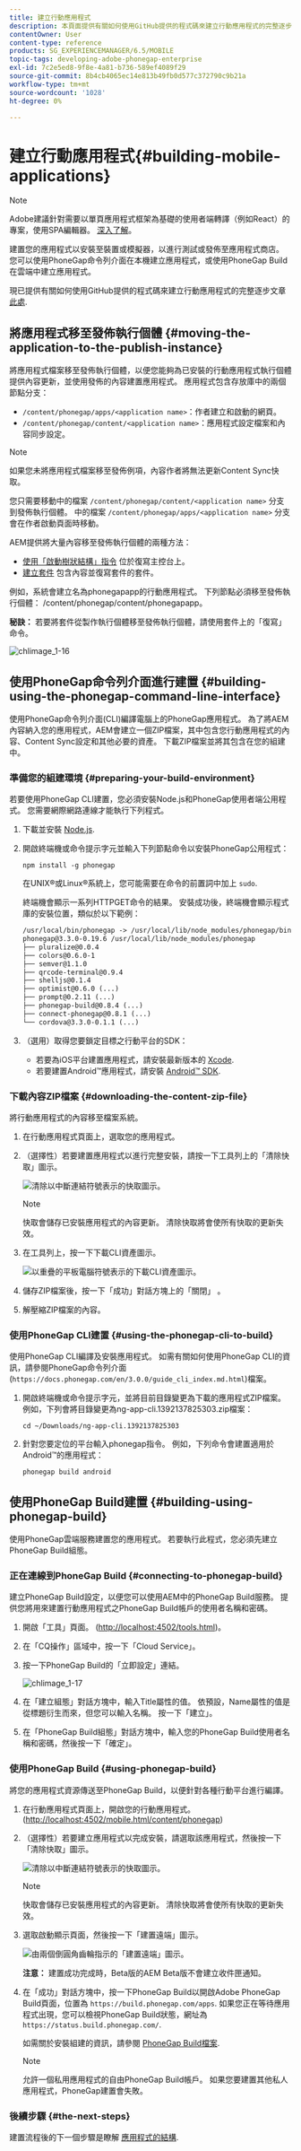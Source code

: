 ```yaml
---
title: 建立行動應用程式
description: 本頁面提供有關如何使用GitHub提供的程式碼來建立行動應用程式的完整逐步文章，請參見此處。 建置您的應用程式以安裝至裝置或模擬器，以進行測試或發佈至應用程式商店。 您可以使用PhoneGap命令列介面在本機建立應用程式，或使用PhoneGap Build在雲端中建立應用程式。
contentOwner: User
content-type: reference
products: SG_EXPERIENCEMANAGER/6.5/MOBILE
topic-tags: developing-adobe-phonegap-enterprise
exl-id: 7c2e5ed8-9f8e-4a81-b736-589ef4089f29
source-git-commit: 8b4cb4065ec14e813b49fb0d577c372790c9b21a
workflow-type: tm+mt
source-wordcount: '1028'
ht-degree: 0%

---
```


# 建立行動應用程式{#building-mobile-applications}

>[!NOTE]
>
>Adobe建議針對需要以單頁應用程式框架為基礎的使用者端轉譯（例如React）的專案，使用SPA編輯器。 [深入了解](/help/sites-developing/spa-overview.md)。

建置您的應用程式以安裝至裝置或模擬器，以進行測試或發佈至應用程式商店。 您可以使用PhoneGap命令列介面在本機建立應用程式，或使用PhoneGap Build在雲端中建立應用程式。

現已提供有關如何使用GitHub提供的程式碼來建立行動應用程式的完整逐步文章 [此處](https://helpx.adobe.com/experience-manager/using/aem62_mobile.html).

## 將應用程式移至發佈執行個體 {#moving-the-application-to-the-publish-instance}

將應用程式檔案移至發佈執行個體，以便您能夠為已安裝的行動應用程式執行個體提供內容更新，並使用發佈的內容建置應用程式。 應用程式包含存放庫中的兩個節點分支：

* `/content/phonegap/apps/<application name>`：作者建立和啟動的網頁。
* `/content/phonegap/content/<application name>`：應用程式設定檔案和內容同步設定。

>[!NOTE]
>
>如果您未將應用程式檔案移至發佈例項，內容作者將無法更新Content Sync快取。

您只需要移動中的檔案 `/content/phonegap/content/<application name>` 分支到發佈執行個體。 中的檔案 `/content/phonegap/apps/<application name>` 分支會在作者啟動頁面時移動。

AEM提供將大量內容移至發佈執行個體的兩種方法：

* [使用「啟動樹狀結構」指令](/help/sites-authoring/publishing-pages.md) 位於復寫主控台上。
* [建立套件](/help/sites-administering/package-manager.md) 包含內容並復寫套件的套件。

例如，系統會建立名為phonegapapp的行動應用程式。 下列節點必須移至發佈執行個體： /content/phonegap/content/phonegapapp。

**秘訣：** 若要將套件從製作執行個體移至發佈執行個體，請使用套件上的「復寫」命令。

![chlimage_1-16](assets/chlimage_1-16.png)

## 使用PhoneGap命令列介面進行建置 {#building-using-the-phonegap-command-line-interface}

使用PhoneGap命令列介面(CLI)編譯電腦上的PhoneGap應用程式。 為了將AEM內容納入您的應用程式，AEM會建立一個ZIP檔案，其中包含您行動應用程式的內容、Content Sync設定和其他必要的資產。 下載ZIP檔案並將其包含在您的組建中。

### 準備您的組建環境 {#preparing-your-build-environment}

若要使用PhoneGap CLI建置，您必須安裝Node.js和PhoneGap使用者端公用程式。 您需要網際網路連線才能執行下列程式。

1. 下載並安裝 [Node.js](https://nodejs.org/en).
1. 開啟終端機或命令提示字元並輸入下列節點命令以安裝PhoneGap公用程式：

   ```shell
   npm install -g phonegap
   ```

   在UNIX®或Linux®系統上，您可能需要在命令的前置詞中加上 `sudo`.

   終端機會顯示一系列HTTPGET命令的結果。 安裝成功後，終端機會顯示程式庫的安裝位置，類似於以下範例：

   ```xml
   /usr/local/bin/phonegap -> /usr/local/lib/node_modules/phonegap/bin/phonegap.js
   phonegap@3.3.0-0.19.6 /usr/local/lib/node_modules/phonegap
   ├── pluralize@0.0.4
   ├── colors@0.6.0-1
   ├── semver@1.1.0
   ├── qrcode-terminal@0.9.4
   ├── shelljs@0.1.4
   ├── optimist@0.6.0 (...)
   ├── prompt@0.2.11 (...)
   ├── phonegap-build@0.8.4 (...)
   ├── connect-phonegap@0.8.1 (...)
   └── cordova@3.3.0-0.1.1 (...)
   ```

1. （選用）取得您要鎖定目標之行動平台的SDK：

   * 若要為iOS平台建置應用程式，請安裝最新版本的 [Xcode](https://developer.apple.com/xcode/).
   * 若要建置Android™應用程式，請安裝 [Android™ SDK](https://developer.android.com/).

### 下載內容ZIP檔案 {#downloading-the-content-zip-file}

將行動應用程式的內容移至檔案系統。

1. 在行動應用程式頁面上，選取您的應用程式。
1. （選擇性）若要建置應用程式以進行完整安裝，請按一下工具列上的「清除快取」圖示。

   ![清除以中斷連結符號表示的快取圖示。](do-not-localize/chlimage_1.png)

   >[!NOTE]
   >
   >快取會儲存已安裝應用程式的內容更新。 清除快取將會使所有快取的更新失效。

1. 在工具列上，按一下下載CLI資產圖示。

   ![以重疊的平板電腦符號表示的下載CLI資產圖示。](do-not-localize/chlimage_1-1.png)

1. 儲存ZIP檔案後，按一下「成功」對話方塊上的「關閉」 。
1. 解壓縮ZIP檔案的內容。

### 使用PhoneGap CLI建置 {#using-the-phonegap-cli-to-build}

使用PhoneGap CLI編譯及安裝應用程式。 如需有關如何使用PhoneGap CLI的資訊，請參閱PhoneGap命令列介面(`https://docs.phonegap.com/en/3.0.0/guide_cli_index.md.html`)檔案。

1. 開啟終端機或命令提示字元，並將目前目錄變更為下載的應用程式ZIP檔案。 例如，下列會將目錄變更為ng-app-cli.1392137825303.zip檔案：

   ```shell
   cd ~/Downloads/ng-app-cli.1392137825303
   ```

1. 針對您要定位的平台輸入phonegap指令。 例如，下列命令會建置適用於Android™的應用程式：

   ```shell
   phonegap build android
   ```

## 使用PhoneGap Build建置 {#building-using-phonegap-build}

使用PhoneGap雲端服務建置您的應用程式。 若要執行此程式，您必須先建立PhoneGap Build組態。

### 正在連線到PhoneGap Build {#connecting-to-phonegap-build}

建立PhoneGap Build設定，以便您可以使用AEM中的PhoneGap Build服務。 提供您將用來建置行動應用程式之PhoneGap Build帳戶的使用者名稱和密碼。

1. 開啟「工具」頁面。 ([http://localhost:4502/tools.html](http://localhost:4502/tools.html))。
1. 在「CQ操作」區域中，按一下「Cloud Service」。
1. 按一下PhoneGap Build的「立即設定」連結。

   ![chlimage_1-17](assets/chlimage_1-17.png)

1. 在「建立組態」對話方塊中，輸入Title屬性的值。 依預設，Name屬性的值是從標題衍生而來，但您可以輸入名稱。 按一下「建立」。
1. 在「PhoneGap Build組態」對話方塊中，輸入您的PhoneGap Build使用者名稱和密碼，然後按一下「確定」。

### 使用PhoneGap Build {#using-phonegap-build}

將您的應用程式資源傳送至PhoneGap Build，以便針對各種行動平台進行編譯。

1. 在行動應用程式頁面上，開啟您的行動應用程式。 ([http://localhost:4502/mobile.html/content/phonegap](http://localhost:4502/mobile.html/content/phonegap))
1. （選擇性）若要建立應用程式以完成安裝，請選取該應用程式，然後按一下「清除快取」圖示。

   ![清除以中斷連結符號表示的快取圖示。](do-not-localize/chlimage_1-2.png)

   >[!NOTE]
   >
   >快取會儲存已安裝應用程式的內容更新。 清除快取將會使所有快取的更新失效。

1. 選取啟動顯示頁面，然後按一下「建置遠端」圖示。

   ![由兩個倒圓角齒輪指示的「建置遠端」圖示。](do-not-localize/chlimage_1-3.png)

   **注意：** 建置成功完成時，Beta版的AEM Beta版不會建立收件匣通知。

1. 在「成功」對話方塊中，按一下PhoneGap Build以開啟Adobe PhoneGap Build頁面，位置為 `https://build.phonegap.com/apps`. 如果您正在等待應用程式出現，您可以檢視PhoneGap Build狀態，網址為 `https://status.build.phonegap.com/`.

   如需關於安裝組建的資訊，請參閱 [PhoneGap Build檔案](https://github.com/phonegap/phonegap-docs/tree/master/docs/4-phonegap-build).

   >[!NOTE]
   >
   >允許一個私用應用程式的自由PhoneGap Build帳戶。 如果您要建置其他私人應用程式，PhoneGap建置會失敗。

### 後續步驟 {#the-next-steps}

建置流程後的下一個步驟是瞭解 [應用程式的結構](/help/mobile/phonegap-structure-an-app.md).
